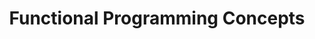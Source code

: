 ---
title: "Functional Programming Concepts"
permalink: /docs/getting-started/functional-programming-concepts/
last_modified_at: 2020-03-15 00:00:00 +0000
toc: true
---